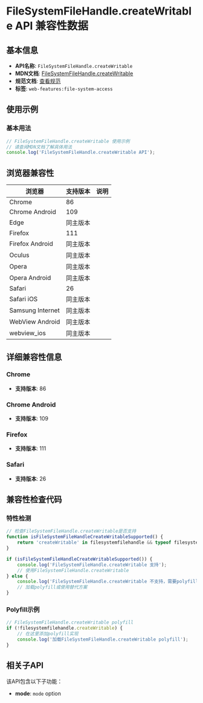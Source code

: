 # FileSystemFileHandle.createWritable API 兼容性数据

## 基本信息

- **API名称**: `FileSystemFileHandle.createWritable`
- **MDN文档**: [FileSystemFileHandle.createWritable](https://developer.mozilla.org/docs/Web/API/FileSystemFileHandle/createWritable)
- **规范文档**: [查看规范](https://fs.spec.whatwg.org/#api-filesystemfilehandle-createwritable)
- **标签**: `web-features:file-system-access`

## 使用示例

### 基本用法

```javascript
// FileSystemFileHandle.createWritable 使用示例
// 请查阅MDN文档了解具体用法
console.log('FileSystemFileHandle.createWritable API');
```

## 浏览器兼容性

| 浏览器 | 支持版本 | 说明 |
|--------|----------|------|
| Chrome | 86 |  |
| Chrome Android | 109 |  |
| Edge | 同主版本 |  |
| Firefox | 111 |  |
| Firefox Android | 同主版本 |  |
| Oculus | 同主版本 |  |
| Opera | 同主版本 |  |
| Opera Android | 同主版本 |  |
| Safari | 26 |  |
| Safari iOS | 同主版本 |  |
| Samsung Internet | 同主版本 |  |
| WebView Android | 同主版本 |  |
| webview_ios | 同主版本 |  |

## 详细兼容性信息

### Chrome

- **支持版本**: 86

### Chrome Android

- **支持版本**: 109

### Firefox

- **支持版本**: 111

### Safari

- **支持版本**: 26

## 兼容性检查代码

### 特性检测

```javascript
// 检查FileSystemFileHandle.createWritable是否支持
function isFileSystemFileHandleCreateWritableSupported() {
    return 'createWritable' in filesystemfilehandle && typeof filesystemfilehandle.createWritable === 'function';
}

if (isFileSystemFileHandleCreateWritableSupported()) {
    console.log('FileSystemFileHandle.createWritable 支持');
    // 使用FileSystemFileHandle.createWritable
} else {
    console.log('FileSystemFileHandle.createWritable 不支持，需要polyfill');
    // 加载polyfill或使用替代方案
}
```

### Polyfill示例

```javascript
// FileSystemFileHandle.createWritable polyfill
if (!filesystemfilehandle.createWritable) {
    // 在这里添加polyfill实现
    console.log('加载FileSystemFileHandle.createWritable polyfill');
}
```

## 相关子API

该API包含以下子功能：

- **mode**: `mode` option

